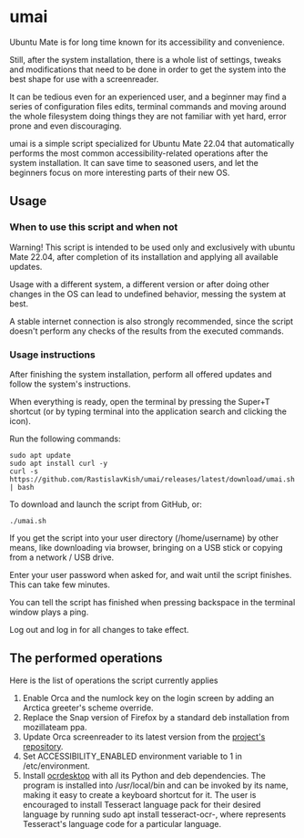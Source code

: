 # umai

Ubuntu Mate is for long time known for its accessibility and convenience.

Still, after the system installation, there is a whole list of settings, tweaks and modifications that need to be done in order to get the system into the best shape for use with a screenreader.

It can be tedious even for an experienced user, and a beginner may find a series of configuration files edits, terminal commands and moving around the whole filesystem doing things they are not familiar with yet hard, error prone and even discouraging.

umai is a simple script specialized for Ubuntu Mate 22.04 that automatically performs the most common accessibility-related operations after the system installation. It can save time to seasoned users, and let the beginners focus on more interesting parts of their new OS.

## Usage

### When to use this script and when not

Warning! This script is intended to be used only and exclusively with ubuntu Mate 22.04, after completion of its installation and applying all available updates.

Usage with a different system, a different version or after doing other changes in the OS can lead to undefined behavior, messing the system at best.

A stable internet connection is also strongly recommended, since the script doesn't perform any checks of the results from the executed commands.

### Usage instructions

After finishing the system installation, perform all offered updates and follow the system's instructions.

When everything is ready, open the terminal by pressing the Super+T shortcut (or by typing terminal into the application search and clicking the icon).

Run the following commands:

```
sudo apt update
sudo apt install curl -y
curl -s https://github.com/RastislavKish/umai/releases/latest/download/umai.sh | bash
```

To download and launch the script from GitHub, or:

```
./umai.sh
```

If you get the script into your user directory (/home/username) by other means, like downloading via browser, bringing on a USB stick or copying from a network / USB drive.

Enter your user password when asked for, and wait until the script finishes. This can take few minutes.

You can tell the script has finished when pressing backspace in the terminal window plays a ping.

Log out and log in for all changes to take effect.

## The performed operations

Here is the list of operations the script currently applies

1. Enable Orca and the numlock key on the login screen by adding an Arctica greeter's scheme override.
2. Replace the Snap version of Firefox by a standard deb installation from mozillateam ppa.
3. Update Orca screenreader to its latest version from the [project's repository](https://gitlab.gnome.org/GNOME/orca).
4. Set ACCESSIBILITY_ENABLED environment variable to 1 in /etc/environment.
5. Install [ocrdesktop](https://github.com/chrys87/ocrdesktop) with all its Python and deb dependencies. The program is installed into /usr/local/bin and can be invoked by its name, making it easy to create a keyboard shortcut for it. The user is encouraged to install Tesseract language pack for their desired language by running sudo apt install tesseract-ocr-<lng>, where <lng> represents Tesseract's language code for a particular language.

